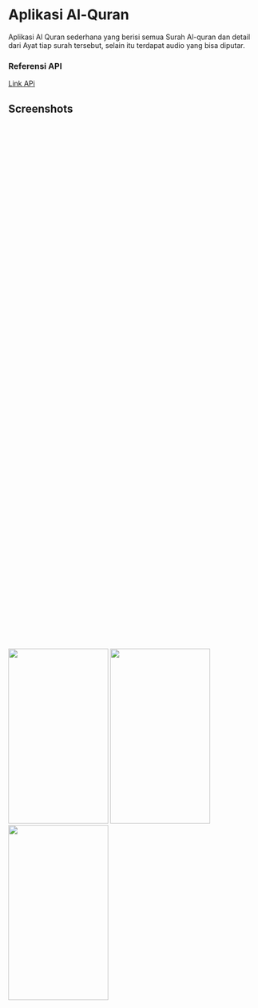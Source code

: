 # Aplikasi Al-Quran
Aplikasi Al Quran sederhana yang berisi semua Surah Al-quran dan detail dari Ayat tiap surah tersebut, selain itu terdapat audio yang bisa diputar.
<h3>Referensi API</h3>
<a href = "https://github.com/bachors/Al-Quran-ID-API?fbclid=IwAR2lPEXmqQA2hw6d0rj-cibvh2cJuIaVJjruI6K96PpQjx1WTU5gfb35LQ4">Link APi</a> 
<h2>Screenshots</h2>
<div>
  <div style="background-image:url('https://drive.google.com/uc?export=view&id=11guZNqHFUENXKdwK3X3uEnOHpP0YTaJq');background-size:cover;height:350px;"></div>
  <div style="background-image:url('https://drive.google.com/uc?export=view&id=11guZNqHFUENXKdwK3X3uEnOHpP0YTaJq');background-size:cover;height:350px;"></div>
  <div style="background-image:url('https://drive.google.com/uc?export=view&id=11guZNqHFUENXKdwK3X3uEnOHpP0YTaJq');background-size:cover;height:350px;"></div>
</div>
<img src="https://drive.google.com/uc?export=view&id=11guZNqHFUENXKdwK3X3uEnOHpP0YTaJq" width="200" height="350">
<img src="https://drive.google.com/uc?export=view&id=11k8DlaPLhNfUexIWFt_e1ZEsW6CgmaDQ" width="200" height="350">
<img src="https://drive.google.com/uc?export=view&id=11hE0BkflqPgTIdzp1TZYIsFCmGsDBR4s" width="200" height="350">
